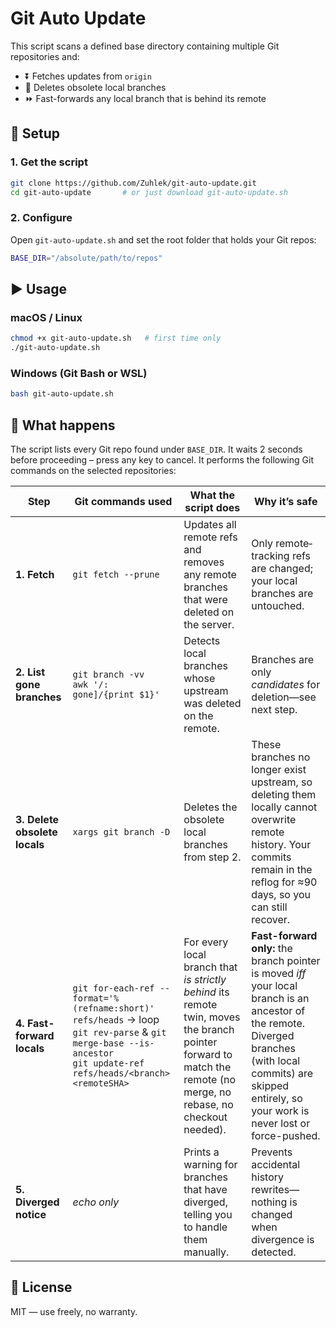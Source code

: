 # Git Auto Update
This script scans a defined base directory containing multiple Git repositories and:

- ⏬ Fetches updates from `origin`
- 🧹 Deletes obsolete local branches
- ⏩ Fast-forwards any local branch that is behind its remote

## 🚀 Setup
### 1. Get the script

```bash
git clone https://github.com/Zuhlek/git-auto-update.git
cd git-auto-update       # or just download git-auto-update.sh
```

### 2. Configure
Open `git-auto-update.sh` and set the root folder that holds your Git repos:

```bash
BASE_DIR="/absolute/path/to/repos"
```

## ▶️ Usage
### macOS / Linux
```bash
chmod +x git-auto-update.sh   # first time only
./git-auto-update.sh
```

### Windows (Git Bash or WSL)
```bash
bash git-auto-update.sh
```

## 🛑 What happens
The script lists every Git repo found under `BASE_DIR`. It waits 2 seconds before proceeding – press any key to cancel. It performs the following Git commands on the selected repositories:

| Step                          | Git commands used                                                                                                                                                        | What the script does                                                                                                                                              | Why it’s safe                                                                                                                                                                                                     |
| ----------------------------- | ------------------------------------------------------------------------------------------------------------------------------------------------------------------------ | ----------------------------------------------------------------------------------------------------------------------------------------------------------------- | ----------------------------------------------------------------------------------------------------------------------------------------------------------------------------------------------------------------- |
| **1. Fetch**                  | `git fetch --prune`                                                                                                                                                      | Updates all remote refs and removes any remote branches that were deleted on the server.                                                                          | Only remote‐tracking refs are changed; your local branches are untouched.                                                                                                                                         |
| **2. List gone branches**     | `git branch -vv`<br>`awk '/: gone]/{print $1}'`                                                                                                                          | Detects local branches whose upstream was deleted on the remote.                                                                                                  | Branches are only *candidates* for deletion—see next step.                                                                                                                                                        |
| **3. Delete obsolete locals** | `xargs git branch -D`                                                                                                                                                    | Deletes the obsolete local branches from step 2.                                                                                                                  | These branches no longer exist upstream, so deleting them locally cannot overwrite remote history. Your commits remain in the reflog for ≈90 days, so you can still recover.                                      |
| **4. Fast-forward locals**    | `git for-each-ref --format='%(refname:short)' refs/heads` → loop<br>`git rev-parse` & `git merge-base --is-ancestor`<br>`git update-ref refs/heads/<branch> <remoteSHA>` | For every local branch that *is strictly behind* its remote twin, moves the branch pointer forward to match the remote (no merge, no rebase, no checkout needed). | **Fast-forward only:** the branch pointer is moved *iff* your local branch is an ancestor of the remote. Diverged branches (with local commits) are skipped entirely, so your work is never lost or force-pushed. |
| **5. Diverged notice**        | *echo only*                                                                                                                                                              | Prints a warning for branches that have diverged, telling you to handle them manually.                                                                            | Prevents accidental history rewrites—nothing is changed when divergence is detected.                                                                                                                              |


## 📄 License
MIT — use freely, no warranty.

